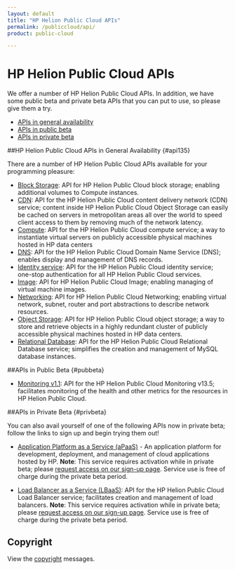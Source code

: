 ```yaml
---
layout: default
title: "HP Helion Public Cloud APIs"
permalink: /publiccloud/api/
product: public-cloud

---
```

<!--UNDER REVISION-->
# HP Helion Public Cloud APIs

We offer a number of HP Helion Public Cloud APIs. In addition, we have some public beta and private beta APIs that you can put to use, so please give them a try.

* [APIs in general availability](#api135)
* [APIs in public beta](#pubbeta)
* [APIs in private beta](#privbeta)

##HP Helion Public Cloud APIs in General Availability {#api135}

There are a number of HP Helion Public Cloud APIs available for your programming pleasure: 

* [Block Storage](/publiccloud/api/block-storage/): API for HP Helion Public Cloud block storage; enabling additional volumes to Compute instances.
* [CDN](/publiccloud/api/CDN/): API for the HP Helion Public Cloud content delivery network (CDN) service; content inside HP Helion Public Cloud Object Storage can easily be cached on servers in metropolitan areas all over the world to speed client access to them by removing much of the network latency.
* [Compute](/publiccloud/api/compute/): API for the HP Helion Public Cloud compute service; a way to instantiate virtual servers on publicly accessible physical machines hosted in HP data centers
* [DNS](/publiccloud/api/dns/): API for the HP Helion Public Cloud Domain Name Service (DNS); enables display and management of DNS records.
* [Identity service](/publiccloud/api/identity/): API for the HP Helion Public Cloud identity service; one-stop authentication for all HP Helion Public Cloud services.
* [Image](/publiccloud/api/image/): API for HP Helion Public Cloud Image; enabling managing of virtual machine images.
* [Networking](/publiccloud/api/networking/): API for HP Helion Public Cloud Networking; enabling virtual network, subnet, router and port abstractions to describe network resources.
* [Object Storage](/publiccloud/api/object-storage/): API for HP Helion Public Cloud object storage; a way to store and retrieve objects in a highly redundant cluster of publicly accessible physical machines hosted in HP data centers. 
* [Relational Database](/publiccloud/api/dbaas/): API for the HP Helion Public Cloud Relational Database service; simplifies the creation and management of MySQL database instances.

##APIs in Public Beta {#pubbeta}

* [Monitoring v1.1](/publiccloud/api/monitoring/): API for the HP Helion Public Cloud Monitoring  v13.5; facilitates monitoring of the health and other metrics for the resources in HP Helion Public Cloud.

##APIs in Private Beta {#privbeta}

You can also avail yourself of one of the following APIs now in private beta; follow the links to sign up and begin trying them out!

* [Application Platform as a Service (aPaaS)](/apaas/) - An application platform for development, deployment, and management of cloud applications hosted by HP.
  **Note**: This service requires activation while in private beta; please [request access on our sign-up page](http://go.hpcloud.com/PaaS-private-beta-signup). Service use is free of charge during the private beta period.

* [Load Balancer as a Service (LBaaS)](/publiccloud/api/lbaas/): API for the HP Helion Public Cloud Load Balancer service; facilitates creation and management of load balancers.
  **Note**: This service requires activation while in private beta; please [request access on our sign-up page](https://horizon.hpcloud.com/landing/pbr/hpext:lbaas).  Service use is free of charge during the private beta period.	

## Copyright

View the [copyright](/publiccloud/api/copyright/) messages.
